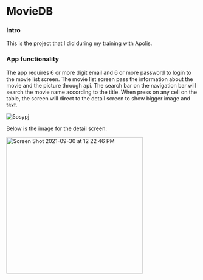 # MovieDB
### Intro
This is the project that I did during my training with Apolis.
### App functionality 
The app requires 6 or more digit email and 6 or more password to login to the movie list screen. The movie list screen pass the information about the movie and the picture through api. The search bar on the navigation bar will search the movie name according to the title. When press on any cell on the table, the screen will direct to the detail screen to show bigger image and text.


![5osypj](https://user-images.githubusercontent.com/48537124/135490600-f9876800-ff44-45e7-8356-92f04d895109.gif)


Below is the image for the detail screen:


<img width="359" alt="Screen Shot 2021-09-30 at 12 22 46 PM" src="https://user-images.githubusercontent.com/48537124/135493943-5c7540f5-b4d5-449e-9c0c-73787bd885b4.png">
